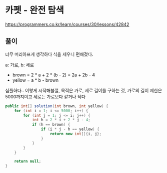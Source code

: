 # 카펫 - 완전 탐색
https://programmers.co.kr/learn/courses/30/lessons/42842

## 풀이
너무 머리아프게 생각하다 식을 세우니 편해졌다.

a: 가로, b: 세로
* brown = 2 * a + 2 * (b - 2) = 2a + 2b - 4
* yellow = a * b - brown

심플하다.. 이렇게 시작해볼껄, 목적은 가로, 세로 길이를 구하는 것, 가로의 길이 제한은 5000까지이고 세로는 가로보다 같거나 작다

```java
public int[] solution(int brown, int yellow) {
    for (int i = 1; i <= 5000; i++) {
        for (int j = 1; j <= i; j++) {
            int h = 2 * i + 2 * j - 4;
            if (h == brown) {
                if (i * j - h == yellow) {
                    return new int[]{i, j};
                }
            }
        }
    }

    return null;
}
```